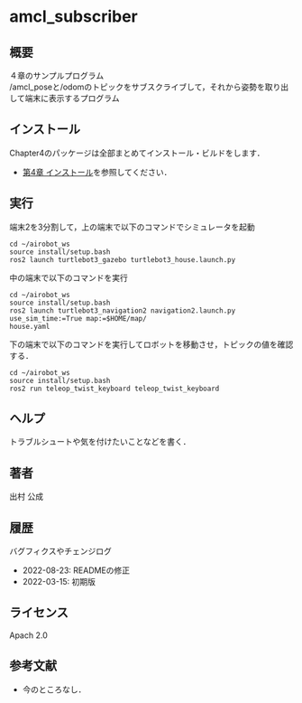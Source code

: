 # amcl_subscriber
## 概要
４章のサンプルプログラム  
/amcl_poseと/odomのトピックをサブスクライブして，それから姿勢を取り出して端末に表示するプログラム


## インストール
Chapter4のパッケージは全部まとめてインストール・ビルドをします．
- [第4章 インストール](https://github.com/AI-Robot-Book/chapter4)を参照してください．


## 実行
端末2を3分割して，上の端末で以下のコマンドでシミュレータを起動
```
cd ~/airobot_ws
source install/setup.bash
ros2 launch turtlebot3_gazebo turtlebot3_house.launch.py  
```

中の端末で以下のコマンドを実行
```
cd ~/airobot_ws
source install/setup.bash
ros2 launch turtlebot3_navigation2 navigation2.launch.py use_sim_time:=True map:=$HOME/map/
house.yaml
```

下の端末で以下のコマンドを実行してロボットを移動させ，トピックの値を確認する．
```
cd ~/airobot_ws
source install/setup.bash
ros2 run teleop_twist_keyboard teleop_twist_keyboard
```


## ヘルプ
トラブルシュートや気を付けたいことなどを書く．
　
 
## 著者
出村 公成


## 履歴
バグフィクスやチェンジログ
- 2022-08-23: READMEの修正
- 2022-03-15: 初期版


## ライセンス
Apach 2.0 


## 参考文献
- 今のところなし．
